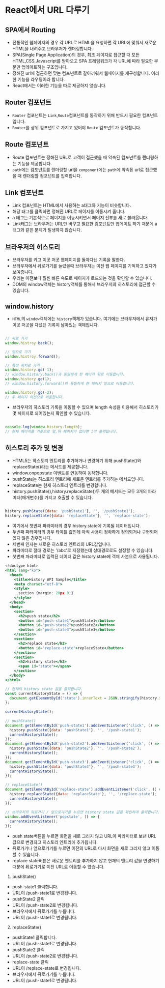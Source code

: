 # React에서 URL 다루기
## SPA에서 Routing

- 전통적인 웹페이지의 경우 각 URL로 HTML을 요청하면 각 URL에 맞춰서 새로운 HTML을 내려주고 브라우저가 렌더링합니다.
- SPA(Single Page Application)의 경우, 최초 페이지로 접근할 때 모든 HTML,CSS,Javascript를 받아오고 SPA 프레임워크가 각 URL에 따라 필요한 부분만 업데이트하는 구조입니다.
- 정해진 url에 접근하면 맞는 컴포넌트로 갈아끼워서 웹페이지를 재구성합니다. 이러한 기능을 라우팅이라 합니다.
- React에서는 이러한 기능을 따로 제공하지 않습니다. 

## Router 컴포넌트

- `Router` 컴포넌트는 `Link`,`Route`컴포넌트를 동작하기 위해 반드시 필요한 컴포넌트입니다.
- `Router`를 상위 컴포넌트로 가지고 있어야 `Route` 컴포넌트가 동작합니다.

## Route 컴포넌트

- Route 컴포넌트는 정해진 URL로 고객이 접근했을 때 약속된 컴포넌트를 렌더링하는 기능을 제공합니다.
- `path`에는 컴포넌트를 렌더링할 url을 `component`에는 `path`에 약속된 url로 접근했을 때 렌더링할 컴포넌트를 입력합니다.

## Link 컴포넌트

- Link 컴포넌트는 HTML에서 사용하는 a태그와 기능이 비슷합니다.
- 해당 태그를 클릭하면 정해진 URL로 페이지를 이동시켜 줍니다.
- a 태그는 기본적으로 페이지를 이동시키면서 페이지 전부를 새로 불러옵니다.
- Link태그는 브라우저는 URL만 바꾸고 필요한 컴포넌트만 업데이트 하기 때문에 a태그와 같은 문제가 발생하지 않습니다.

## 브라우저의 히스토리

- 브라우저를 키고 이곳 저곳 웹페이지를 돌아다닌 기록을 말한다.
- 브라우저에서 뒤로가기를 눌렀을때 브라우저는 이전 웹 페이지를 기억하고 있다가 보여줍니다.
- 우리는 이전보다 훨씬 빠른 속도로 페이지가 로드되는 것을 확인할 수 있습니다.
- DOM의 window객체는 history객체를 통해서 브라우저의 히스토리에 접근할 수 있습니다.

## window.history

- `HTML`의 `window`객체에는 `history`객체가 있습니다. 여기에는 브라우저에서 유저가 이곳 저곳을 다녔던 기록이 남아있는 객체입니다.

```jsx

// 뒤로 가기
window.histroy.back();

// 앞으로 가기
window.histroy.forward();

// 특정 위치로 가기
window.history.go(-1);
// window.history.back()과 동일하게 한 페이지 뒤로 이동합니다.
window.history.go(1);
// window.history.forward()와 동일하게 한 페이지 앞으로 이동합니다.

window.history.go(-2);
// 두 페이지 이전으로 이동합니다.

```

- 브라우저의 히스토리 기록을 이동할 수 있으며 length 속성을 이용해서 히스토리가 몇 페이지로 되어있는지 확인할 수 있습니다.

```jsx

console.log(window.history.length);
// 현재 페이지를 기준으로 앞,뒤 페이지가 없다면 1이 출력됩니다.

```

## 히스토리 추가 및 변경

- HTML5는 히스토리 엔트리를 추가하거나 변경하기 위해 pushState()와 replaceState()라는 메서드를 제공합니다.
- window.onpopstate 이벤트를 연동하여 동작합니다.
- pushState는 히스토리 엔트리에 새로운 엔트리를 추가하는 메서드입니다.
- replaceState는 현재 히스토리 엔트리를 변경합니다.
- history.pushState(),history.replaceState()두 개의 메서드는 모두 3개의 파라미터(매개변수)를 가지고 호출할 수 있습니다.

```jsx

history.pushState({data: 'pushState1'}, '', '/pushState1');
history.replaceState({data: 'replaceState'}, '', 'replace-state');

```

- 여기에서 첫번째 파라미터의 경우 history.state에 기록될 데이터입니다.
- 두번째 파라미터의 경우 타이틀 값인데 아직 사용이 정확하게 정의되거나 구현되어있지 않은 경우입니다.
- 세번째 인자는 새로운 히스토리 엔트리의 URL값입니다.
- 파라미터로 절대 경로는 '/abc'로 지정했는데 상대경로로도 설정할 수 있습니다.
- 첫번째 파라미터로 입력된 데이터 값은 history.state에 객체 사본으로 사용됩니다.

```jsx
<!doctype html>
<html lang="ko">
  <head>
    <title>History API Sample</title>
    <meta charset="utf-8">
    <style>
      section {margin: 20px 0;}
    </style>
  </head>
  <body>
    <section>
      <h2>push state</h2>
      <button id="push-state1">pushState1</button>
      <button id="push-state2">pushState2</button>
      <button id="push-state3">pushState3</button>
    </section>
    <section>
      <h2>replace state</h2>
      <button id="replace-state">replaceState</button>
    </section>
    <section>
      <h2>history state</h2>
      <span id="state"></span>
    </section>
  </body>
</html>
```

```jsx
// 현재의 history state 값을 출력합니다.
const currentHistoryState = () => {
  document.getElementById('state').innerText = JSON.stringify(history.state);
};
 
currentHistoryState();
 
// pushState()
document.getElementById('push-state1').addEventListener('click', () => {
  history.pushState({data: 'pushState1'}, '', '/push-state1');
  currentHistoryState();
});
document.getElementById('push-state2').addEventListener('click', () => {
  history.pushState({data: 'pushState2'}, '', '/push-state2');
  currentHistoryState();
});
document.getElementById('push-state3').addEventListener('click', () => {
  history.pushState({data: 'pushState3'}, '', '/push-state3');
  currentHistoryState();
});
 
// replaceState()
document.getElementById('replace-state').addEventListener('click', () => {
  history.replaceState({data: 'replaceState'}, '', '/replace-state');
  currentHistoryState();
});
 
// 브라우저의 뒤로가기 / 앞으로가기를 누르면 history state 값을 확인하여 출력합니다.
window.addEventListener('popstate', () => {
  currentHistoryState();
});
```
- push state버튼을 누르면 화면을 새로 그리지 않고 URL이 파라미터로 보낸 URL값으로 변경되고 히스토리 엔트리에 추가됩니다.
- 뒤로가기나 앞으로가기를 누르면 이전의 URL로 다시 화면을 새로 그리지 않고 이동할 수 있습니다.
- replace state버튼은 새로운 앤트리를 추가하지 않고 현재의 엔트리 값을 변경하기 때문에 뒤로가기로 이전 URL로 이동할 수 없습니다.

1. pushState()
- push-state1 클릭합니다.
- URL이 /push-state1로 변경됩니다.
- pushState2 클릭
- URL이 /push-state2로 변경됩니다.
- 브라우저에서 뒤로가기를 누릅니다.
- URL이 /push-state1로 변경됩니다.

2. replaceState()
- pushState1 클릭합니다.
- URL이 /push-state1로 변경됩니다.
- pushState2 클릭
- URL이 /push-state2로 변경됩니다.
- replace-state 클릭
- URL이 /replace-state로 변경됩니다.
- 브라우저에서 뒤로가기를 누릅니다.
- URL이 /push-state1로 변경됩니다.

